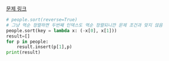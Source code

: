[문제 링크](https://leetcode.com/problems/queue-reconstruction-by-height/)

```python
# people.sort(reverse=True)
# 그냥 역순 정렬하면 두번째 인덱스도 역순 정렬되니깐 문제 조건과 맞지 않음
people.sort(key = lambda x: (-x[0], x[1]))
result=[]
for p in people:
    result.insert(p[1],p)
print(result)
```
